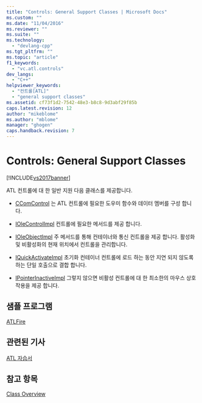 ```yaml
---
title: "Controls: General Support Classes | Microsoft Docs"
ms.custom: ""
ms.date: "11/04/2016"
ms.reviewer: ""
ms.suite: ""
ms.technology: 
  - "devlang-cpp"
ms.tgt_pltfrm: ""
ms.topic: "article"
f1_keywords: 
  - "vc.atl.controls"
dev_langs: 
  - "C++"
helpviewer_keywords: 
  - "컨트롤[ATL]"
  - "general support classes"
ms.assetid: cf73f1d2-7542-48e3-b8c8-9d3abf29f85b
caps.latest.revision: 12
author: "mikeblome"
ms.author: "mblome"
manager: "ghogen"
caps.handback.revision: 7
---
```

# Controls: General Support Classes
[!INCLUDE[vs2017banner](../assembler/inline/includes/vs2017banner.md)]

ATL 컨트롤에 대 한 일반 지원 다음 클래스를 제공합니다.  
  
-   [CComControl](../atl/reference/ccomcontrol-class.md) 는 ATL 컨트롤에 필요한 도우미 함수와 데이터 멤버를 구성 합니다.  
  
-   [IOleControlImpl](../atl/reference/iolecontrolimpl-class.md) 컨트롤에 필요한 메서드를 제공 합니다.  
  
-   [IOleObjectImpl](../atl/reference/ioleobjectimpl-class.md) 주 메서드를 통해 컨테이너와 통신 컨트롤을 제공 합니다.  활성화 및 비활성화의 현재 위치에서 컨트롤을 관리합니다.  
  
-   [IQuickActivateImpl](../atl/reference/iquickactivateimpl-class.md) 초기화 컨테이너 컨트롤에 로드 하는 동안 지연 되지 않도록 하는 단일 호출으로 결합 합니다.  
  
-   [IPointerInactiveImpl](../atl/reference/ipointerinactiveimpl-class.md) 그렇지 않으면 비활성 컨트롤에 대 한 최소한의 마우스 상호 작용을 제공 합니다.  
  
## 샘플 프로그램  
 [ATLFire](../top/visual-cpp-samples.md)  
  
## 관련된 기사  
 [ATL 자습서](../atl/active-template-library-atl-tutorial.md)  
  
## 참고 항목  
 [Class Overview](../atl/atl-class-overview.md)